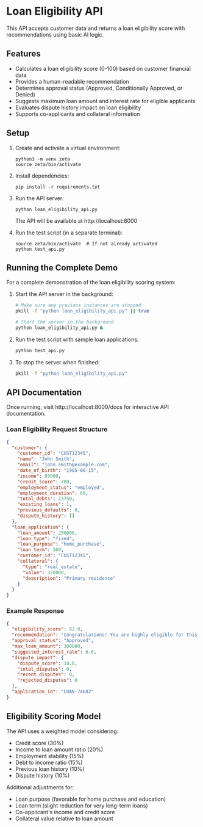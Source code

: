 # Loan Eligibility API

This API accepts customer data and returns a loan eligibility score with recommendations using basic AI logic.

## Features

- Calculates a loan eligibility score (0-100) based on customer financial data
- Provides a human-readable recommendation
- Determines approval status (Approved, Conditionally Approved, or Denied)
- Suggests maximum loan amount and interest rate for eligible applicants
- Evaluates dispute history impact on loan eligibility
- Supports co-applicants and collateral information

## Setup

1. Create and activate a virtual environment:
   ```
   python3 -m venv zeta
   source zeta/bin/activate
   ```

2. Install dependencies:
   ```
   pip install -r requirements.txt
   ```

3. Run the API server:
   ```
   python loan_eligibility_api.py
   ```

   The API will be available at http://localhost:8000

4. Run the test script (in a separate terminal):
   ```
   source zeta/bin/activate  # If not already activated
   python test_api.py
   ```

## Running the Complete Demo

For a complete demonstration of the loan eligibility scoring system:

1. Start the API server in the background:
   ```bash
   # Make sure any previous instances are stopped
   pkill -f "python loan_eligibility_api.py" || true
   
   # Start the server in the background
   python loan_eligibility_api.py &
   ```

2. Run the test script with sample loan applications:
   ```bash
   python test_api.py
   ```

3. To stop the server when finished:
   ```bash
   pkill -f "python loan_eligibility_api.py"
   ```

## API Documentation

Once running, visit http://localhost:8000/docs for interactive API documentation.

### Loan Eligibility Request Structure

```json
{
  "customer": {
    "customer_id": "CUST12345",
    "name": "John Smith",
    "email": "john.smith@example.com",
    "date_of_birth": "1985-06-15",
    "income": 95000,
    "credit_score": 780,
    "employment_status": "employed",
    "employment_duration": 60,
    "total_debts": 23750,
    "existing_loans": 1,
    "previous_defaults": 0,
    "dispute_history": []
  },
  "loan_application": {
    "loan_amount": 250000,
    "loan_type": "fixed",
    "loan_purpose": "home_purchase",
    "loan_term": 360,
    "customer_id": "CUST12345",
    "collateral": {
      "type": "real_estate",
      "value": 320000,
      "description": "Primary residence"
    }
  }
}
```

### Example Response

```json
{
  "eligibility_score": 82.0,
  "recommendation": "Congratulations! You are highly eligible for this loan. We recommend proceeding with your application for $250,000.00.",
  "approval_status": "Approved",
  "max_loan_amount": 300000,
  "suggested_interest_rate": 6.6,
  "dispute_impact": {
    "dispute_score": 10.0,
    "total_disputes": 0,
    "recent_disputes": 0,
    "rejected_disputes": 0
  },
  "application_id": "LOAN-74682"
}
```

## Eligibility Scoring Model

The API uses a weighted model considering:
- Credit score (30%)
- Income to loan amount ratio (20%)
- Employment stability (15%)
- Debt to income ratio (15%)
- Previous loan history (10%)
- Dispute history (10%)

Additional adjustments for:
- Loan purpose (favorable for home purchase and education)
- Loan term (slight reduction for very long-term loans)
- Co-applicant's income and credit score
- Collateral value relative to loan amount 